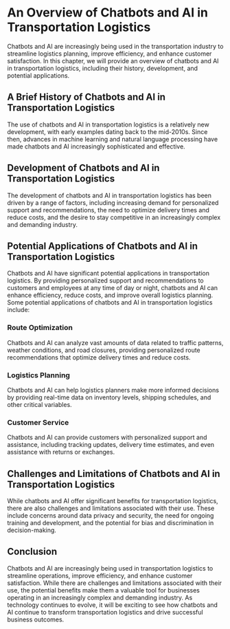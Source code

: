 An Overview of Chatbots and AI in Transportation Logistics
==================================================================================================================

Chatbots and AI are increasingly being used in the transportation industry to streamline logistics planning, improve efficiency, and enhance customer satisfaction. In this chapter, we will provide an overview of chatbots and AI in transportation logistics, including their history, development, and potential applications.

A Brief History of Chatbots and AI in Transportation Logistics
--------------------------------------------------------------

The use of chatbots and AI in transportation logistics is a relatively new development, with early examples dating back to the mid-2010s. Since then, advances in machine learning and natural language processing have made chatbots and AI increasingly sophisticated and effective.

Development of Chatbots and AI in Transportation Logistics
----------------------------------------------------------

The development of chatbots and AI in transportation logistics has been driven by a range of factors, including increasing demand for personalized support and recommendations, the need to optimize delivery times and reduce costs, and the desire to stay competitive in an increasingly complex and demanding industry.

Potential Applications of Chatbots and AI in Transportation Logistics
---------------------------------------------------------------------

Chatbots and AI have significant potential applications in transportation logistics. By providing personalized support and recommendations to customers and employees at any time of day or night, chatbots and AI can enhance efficiency, reduce costs, and improve overall logistics planning. Some potential applications of chatbots and AI in transportation logistics include:

### Route Optimization

Chatbots and AI can analyze vast amounts of data related to traffic patterns, weather conditions, and road closures, providing personalized route recommendations that optimize delivery times and reduce costs.

### Logistics Planning

Chatbots and AI can help logistics planners make more informed decisions by providing real-time data on inventory levels, shipping schedules, and other critical variables.

### Customer Service

Chatbots and AI can provide customers with personalized support and assistance, including tracking updates, delivery time estimates, and even assistance with returns or exchanges.

Challenges and Limitations of Chatbots and AI in Transportation Logistics
-------------------------------------------------------------------------

While chatbots and AI offer significant benefits for transportation logistics, there are also challenges and limitations associated with their use. These include concerns around data privacy and security, the need for ongoing training and development, and the potential for bias and discrimination in decision-making.

Conclusion
----------

Chatbots and AI are increasingly being used in transportation logistics to streamline operations, improve efficiency, and enhance customer satisfaction. While there are challenges and limitations associated with their use, the potential benefits make them a valuable tool for businesses operating in an increasingly complex and demanding industry. As technology continues to evolve, it will be exciting to see how chatbots and AI continue to transform transportation logistics and drive successful business outcomes.
